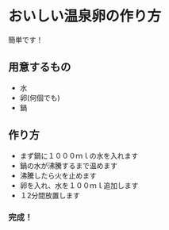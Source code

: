 # おいしい温泉卵の作り方
簡単です！
## 用意するもの
- 水
- 卵(何個でも)
- 鍋
## 作り方
- まず鍋に１０００ｍｌの水を入れます
- 鍋の水が沸騰するまで温めます
- 沸騰したら火を止めます
- 卵を入れ、水を１００ｍｌ追加します
- １2分間放置します
### 完成！
